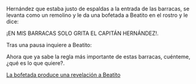 Hernández que estaba justo de espaldas a la entrada de las barracas, se levanta como un remolino y le da una bofetada
a Beatito en el rostro y le dice:

¡EN MIS BARRACAS SOLO GRITA EL CAPITÁN HERNÁNDEZ!.

Tras una pausa inquiere a Beatito:

Ahora que ya sabe la regla más importante de estas barracas, cuénteme, ¿qué es lo que quiere?.

[La bofetada produce una revelación a Beatito](../../rebelion/inicio-rebelion.md)